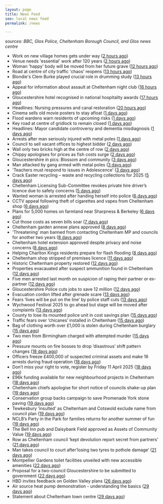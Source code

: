 ```yaml
---
layout: page
title: News Feed
seo: local news feed
permalink: /news

---
```


_sources: BBC, Glos Police, Cheltenham Borough Council, and Glos news centre_

<!-- news_marker starts -->
- Work on new village homes gets under way ([2 hours ago](https://www.bbc.com/news/articles/c0jzg6d97yqo))
- Venue needs 'essential' work after 120 years ([2 hours ago](https://www.bbc.com/news/articles/cnv5z83vjvjo))
- Woman 'happy' body will be moved from her future grave ([12 hours ago](https://www.bbc.com/news/articles/cqj4dxwl2j1o))
- Road at centre of city traffic 'chaos' reopens ([13 hours ago](https://www.bbc.com/news/articles/cvgn135259jo))
- Blondie's Clem Burke played crucial role in drumming study ([13 hours ago](https://www.bbc.com/news/videos/cm2eygx1jpyo))
- Appeal for information about assault at Cheltenham night club ([16 hours ago](https://gloucesternewscentre.co.uk/appeal-for-information-about-assault-at-cheltenham-night-club/))
- Gloucestershire hotel recognised in national hospitality awards ([17 hours ago](https://gloucesternewscentre.co.uk/gloucestershire-hotel-recognised-in-national-hospitality-awards/))
- Headlines: Nursing pressures and canal restoration ([20 hours ago](https://www.bbc.com/news/articles/cvgpd0pz6dno))
- Cinema sells old movie posters to stay afloat ([1 days ago](https://www.bbc.com/news/articles/c1merg7mdjdo))
- Flood wardens warn residents of upcoming risks ([1 days ago](https://www.bbc.com/news/articles/ce3v175vnzpo))
- Key road at centre of gridlock to remain closed ([1 days ago](https://www.bbc.com/news/articles/cqx493jqx0jo))
- Headlines: Mayor candidate controversy and dementia misdiagnosis ([1 days ago](https://www.bbc.com/news/articles/c9851440re5o))
- Arrests after man seriously injured with metal poles ([1 days ago](https://www.bbc.com/news/articles/c8ep7l8xr8do))
- Council to sell vacant offices to highest bidder ([2 days ago](https://www.bbc.com/news/articles/c0kxvgmx3d2o))
- Wall only two bricks high at the centre of row ([2 days ago](https://www.bbc.com/news/articles/cx28mpndr5do))
- Chippy apologises for prices as fish costs surge ([2 days ago](https://www.bbc.com/news/articles/cx2w4lqz73no))
- Gloucestershire in pics: Blossom and community ([3 days ago](https://www.bbc.com/news/articles/cy9vj3jqjw0o))
- Man attacked by gang armed with metal poles ([3 days ago](https://www.bbc.com/news/articles/cj3xe562vk1o))
- 'Teachers must respond to issues in Adolescence' ([3 days ago](https://www.bbc.com/news/articles/cyvq7qqrvy0o))
- Crack Easter recycling – waste and recycling collections for 2025 ([5 days ago](https://www.cheltenham.gov.uk/news/article/3002/crack_easter_recycling_%E2%80%93_waste_and_recycling_collections_for_2025))
- Cheltenham Licensing Sub-Committee revokes private hire driver’s licence due to safety concerns ([5 days ago](https://www.cheltenham.gov.uk/news/article/3001/cheltenham_licensing_sub-committee_revokes_private_hire_drivers_licence_due_to_safety_concerns))
- Wanted woman is arrested after handing herself into police ([6 days ago](https://gloucesternewscentre.co.uk/wanted-woman-is-arrested-after-handing-herself-into-police/))
- CCTV appeal following theft of cigarettes and vapes from Cheltenham shop ([6 days ago](https://gloucesternewscentre.co.uk/cctv-appeal-following-theft-of-cigarettes-and-vapes-from-cheltenham-shop/))
- Plans for 5,000 homes on farmland near Sharpness & Berkeley ([6 days ago](https://www.bbc.co.uk/sounds/play/p0l1v3k3))
- Cut those costs as seven bills soar ([7 days ago](https://www.bbc.co.uk/sounds/play/p0l1mstk))
- Cheltenham garden annexe plans approved ([8 days ago](https://gloucesternewscentre.co.uk/cheltenham-garden-annexe-plans-approved/))
- ‘Threatening’ man banned from contacting Cheltenham MP and councils for another two years ([8 days ago](https://gloucesternewscentre.co.uk/threatening-man-banned-from-contacting-cheltenham-mp-and-councils-for-another-two-years/))
- Cheltenham hotel extension approved despite privacy and noise concerns ([8 days ago](https://gloucesternewscentre.co.uk/cheltenham-hotel-extension-approved-despite-privacy-and-noise-concerns/))
- Helping Charlton Kings residents prepare for flash flooding ([8 days ago](https://www.cheltenham.gov.uk/news/article/3000/helping_charlton_kings_residents_prepare_for_flash_flooding))
- Cheltenham shop stripped of premises licence ([11 days ago](https://gloucesternewscentre.co.uk/cheltenham-shop-stripped-of-premises-licence/))
- Historic Cheltenham property restored ([12 days ago](https://gloucesternewscentre.co.uk/historic-cheltenham-property-restored/))
- Properties evacauated after suspect ammunition found in Cheltenham ([12 days ago](https://gloucesternewscentre.co.uk/propeties-evacauated-after-suspect-ammuintion-found-in-cheltenham/))
- Five men arrested last month on suspicion of raping their partner or ex-partner ([12 days ago](https://gloucesternewscentre.co.uk/five-men-arrested-last-month-on-suspicion-of-raping-their-partner-or-ex-partner/))
- Gloucestershire Police cuts jobs to save 12 million ([12 days ago](https://www.bbc.co.uk/sounds/play/p0l0mzhx))
- Evacuation cordon lifted after grenade scare ([13 days ago](https://gloucesternewscentre.co.uk/evacuation-cordon-lifted-after-grenade-scare/))
- Fears ‘lives will be put on the line’ by police staff cuts ([13 days ago](https://gloucesternewscentre.co.uk/fears-lives-will-be-put-on-the-line-by-police-staff-cuts/))
- Wychwood Festival 2025 to go ahead but stage will be moved after complaints ([13 days ago](https://gloucesternewscentre.co.uk/wychwood-festival-2025-to-go-ahead-but-stage-will-be-moved-after-complaints/))
- County to lose its mounted police unit in cost savings plan ([15 days ago](https://gloucesternewscentre.co.uk/county-to-lose-its-mounted-police-unit-in-cost-savings-plan/))
- Traffic fears over ‘chicanes’ installed in Cheltenham ([15 days ago](https://gloucesternewscentre.co.uk/traffic-fears-over-chicanes-installed-in-cheltenham/))
- Bag of clothing worth over £1,000 is stolen during Cheltenham burglary ([15 days ago](https://gloucesternewscentre.co.uk/bag-of-clothing-worth-over-1000-is-stolen-during-cheltenham-burglary/))
- Two men from Birmingham charged with attempted murder ([15 days ago](https://gloucesternewscentre.co.uk/two-men-from-birmingham-charged-with-attempted-murder/))
- Pressure mounts on fire bosses to drop ‘disastrous’ shift pattern changes ([18 days ago](https://gloucesternewscentre.co.uk/pressure-mounts-on-fire-bosses-to-drop-disastrous-shift-pattern-changes/))
- Officers freeze £400,000 of suspected criminal assets and make 16 arrests during fraud operation ([18 days ago](https://gloucesternewscentre.co.uk/officers-freeze-400000-of-suspected-criminal-assets-and-make-16-arrests-during-fraud-operation/))
- Don’t miss your right to vote, register by Friday 11 April 2025 ([18 days ago](https://www.cheltenham.gov.uk/news/article/2999/dont_miss_your_right_to_vote_register_by_friday_11_april_2025))
- £96k funding available for new neighbourhood projects in Cheltenham ([18 days ago](https://www.cheltenham.gov.uk/news/article/2998/96k_funding_available_for_new_neighbourhood_projects_in_cheltenham))
- Cheltenham chiefs apologise for short notice of councils shake-up plan ([19 days ago](https://gloucesternewscentre.co.uk/cheltenham-chiefs-apologise-for-short-notice-of-councils-shake-up-plan/))
- Conservation group backs campaign to save Promenade York stone paving ([19 days ago](https://gloucesternewscentre.co.uk/conservation-group-backs-campaign-to-save-promenade-york-stone-paving/))
- Tewkesbury ‘insulted’ as Cheltenham and Cotswold exclude name from council plan ([19 days ago](https://gloucesternewscentre.co.uk/tewkesbury-insulted-as-cheltenham-and-cotswold-exclude-name-from-council-plan/))
- NCLB’s Party in the Park for families returns for another summer of fun ([19 days ago](https://www.cheltenham.gov.uk/news/article/2997/nclbs_party_in_the_park_for_families_returns_for_another_summer_of_fun))
- The Bell Inn pub and Daisybank Field approved as Assets of Community Value ([19 days ago](https://www.cheltenham.gov.uk/news/article/2996/the_bell_inn_pub_and_daisybank_field_approved_as_assets_of_community_value))
- Row as Cheltenham council ‘kept devolution report secret from partners’ ([21 days ago](https://gloucesternewscentre.co.uk/row-as-cheltenham-council-kept-devolution-report-secret-from-partners/))
- Man takes council to court after’losing two tyres to pothole damage’ ([21 days ago](https://gloucesternewscentre.co.uk/man-takes-council-to-court-afterlosing-two-tyres-to-pothole-damage/))
- Montpellier Gardens toilet facilities unveiled with new accessible amenities ([22 days ago](https://www.cheltenham.gov.uk/news/article/2995/montpellier_gardens_toilet_facilities_unveiled_with_new_accessible_amenities))
- Proposal for a two-council Gloucestershire to be submitted to government ([22 days ago](https://www.cheltenham.gov.uk/news/article/2994/proposal_for_a_two-council_gloucestershire_to_be_submitted_to_government))
- HBD invites feedback on Golden Valley plans ([26 days ago](https://www.cheltenham.gov.uk/news/article/2993/hbd_invites_feedback_on_golden_valley_plans))
- Air source heat pump demonstration - understanding the basics ([29 days ago](https://www.cheltenham.gov.uk/news/article/2992/air_source_heat_pump_demonstration_-_understanding_the_basics))
- Statement about Cheltenham town centre ([29 days ago](https://www.cheltenham.gov.uk/news/article/2991/statement_about_cheltenham_town_centre))

<!-- news_marker ends -->
